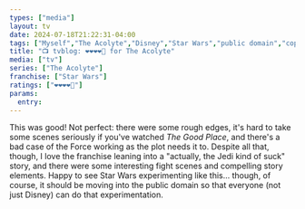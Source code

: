 ```yaml
---
types: ["media"]
layout: tv
date: 2024-07-18T21:22:31-04:00
tags: ["Myself","The Acolyte","Disney","Star Wars","public domain","copyright","intellectual property"]
title: "📺 tvblog: ❤️❤️❤️❤️🖤 for The Acolyte"
media: ["tv"]
series: ["The Acolyte"]
franchise: ["Star Wars"]
ratings: ["❤️❤️❤️❤️🖤"]
params:
  entry:
---
```

This was good! Not perfect: there were some rough edges, it's hard to take some scenes seriously if you've watched *The Good Place*, and there's a bad case of the Force working as the plot needs it to. Despite all that, though, I love the franchise leaning into a "actually, the Jedi kind of suck" story, and there were some interesting fight scenes and compelling story elements. Happy to see Star Wars experimenting like this... though, of course, it should be moving into the public domain so that everyone (not just Disney) can do that experimentation.
